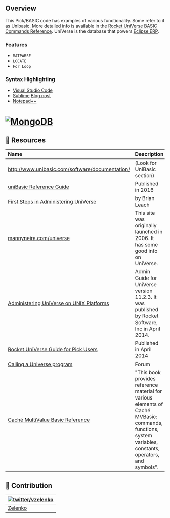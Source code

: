 

## Overview
This Pick/BASIC code has examples of various functionality.  Some refer to it as Unibasic.  More detailed info is available in the  [Rocket UniVerse BASIC Commands Reference](http://docs.rocketsoftware.com/nxt/gateway.dll/RKBnew20%2Funiverse%2Fprevious%20versions%2Fv11.2.3%2Funiverse_basiccommandsrefguide_v1123.pdf).  UniVerse is the database that powers [Eclipse ERP](https://en.wikipedia.org/wiki/Eclipse_ERP).


### Features

* `MATPARSE`
* `LOCATE`
* `For Loop`

### Syntax Highlighting
* [Visual Studio Code](https://marketplace.visualstudio.com/items?itemName=TravisHaley.pick)
* [Sublime](https://github.com/jordonbrill/sublime-pickbasic/blob/master/pick.YAML-tmLanguage) [Blog post](https://www.jordonbrill.com/2015/pick-basic-syntax-highlighting-in-sublime-text-3/)
* [Notepad++](https://sourceforge.net/p/notepad-plus/patches/92/)

# [![MongoDB](https://blog.rocketsoftware.com/multivalue/wp-content/uploads/sites/8/sites/8/2017/06/UniVerse1131video.png)](http://www.rocketsoftware.com/products/rocket-u2/rocket-universe)

## 📂 Resources

| Name | Description |
| :---- | :---- |
| http://www.unibasic.com/software/documentation/ | (Look for UniBasic section) |
| [uniBasic Reference Guide](http://www.unibasic.com/wp-content/software_docs/unibasic/unibasic_9_3_reference_manual.pdf) | Published in 2016 |
| [First Steps in Administering UniVerse](http://www.mvdeveloper.com/public/files/First%20steps%20in%20UniVerse%20administration.pdf) | by Brian Leach |
| [mannyneira.com/universe](http://www.mannyneira.com/universe/index.html?news) | This site was originally launched in 2006.  It has some good info on UniVerse. |
| [Administering UniVerse on UNIX Platforms](http://docs.rocketsoftware.com/nxt/gateway.dll/RKBnew20%2Funiverse%2Fprevious%20versions%2Fv11.2.3%2Funiverse_unixplatformsadminguide_v1123.pdf) | Admin Guide for UniVerse version 11.2.3.  It was published by Rocket Software, Inc in April 2014. |
| [Rocket UniVerse Guide for Pick Users](http://docs.rocketsoftware.com/nxt/gateway.dll/RKBnew20%2Funiverse%2Fprevious%20versions%2Fv11.2.3%2Funiverse_pickuserguide_v1123.pdf) | Published in April 2014 |
| [Calling a Universe program](http://www.unix.com/unix-for-advanced-and-expert-users/101129-calling-universe-program.html) | Forum |
| [Caché MultiValue Basic Reference](http://docs.intersystems.com/ens20121/csp/docbook/DocBook.UI.Page.cls?KEY=RVBS_preface) | "This book provides reference material for various elements of Caché MVBasic: commands, functions, system variables, constants, operators, and symbols". |

## 📖 Contribution

| [![twitter/vzelenko](https://avatars0.githubusercontent.com/u/30665185?v=4&s=50)](https://twitter.com/vzelenko "Follow @vzelenko on Twitter") |
|---|
| [Zelenko](https://zelenko.github.io/) |
